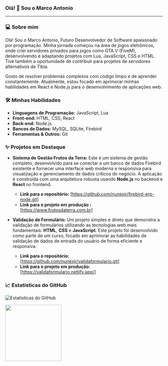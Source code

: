 ### Olá! 👋 Sou o Marco Antonio

---

### 💻 Sobre mim

Olá! Sou o Marco Antonio, Futuro Desenvolvedor de Software apaixonado por programação. Minha jornada começou na área de jogos eletrônicos, onde criei servidores privados para jogos como GTA V (FiveM), desenvolvendo e adaptando projetos com Lua, JavaScript, CSS e HTML. Tive também a oportunidade de contribuir para projetos de servidores alternativos de Tibia.

Gosto de resolver problemas complexos com código limpo e de aprender constantemente. Atualmente, estou focado em aprimorar minhas habilidades em React e Node.js para o desenvolvimento de aplicações web.

### 🛠️ Minhas Habilidades

* **Linguagens de Programação:** JavaScript, Lua
* **Front-end:** HTML, CSS, React
* **Back-end:** Node.js
* **Bancos de Dados:** MySQL, SQLite, Firebird
* **Ferramentas & Outros:** Git

### ✨ Projetos em Destaque

* **Sistema de Gestão Frutos da Terra:** Este é um sistema de gestão completo, desenvolvido para se conectar a um banco de dados Firebird existente e fornecer uma interface web moderna e responsiva para visualização e gerenciamento de dados críticos do negócio. A aplicação é construída com uma arquitetura robusta usando **Node.js** no backend e **React** no frontend.
    * **Link para o repositório:** [https://github.com/nunesjr/firebird-erp-node.git]
    * **Link para o projeto em produção :** [https://www.frutosdaterra.com.br]

* **Validação de Formulário:** Um projeto simples e direto que demonstra a validação de formulários utilizando as tecnologias web mais fundamentais: **HTML**, **CSS** e **JavaScript**. Este projeto foi desenvolvido como parte de um curso, focado em aprimorar as habilidades de validação de dados de entrada do usuário de forma eficiente e responsiva.
    * **Link para o repositório:** [https://github.com/nunesjr/validaformulario.git]
    * **Link para o projeto em produção:** [https://validaformulario.netlify.app/]


### 📈 Estatísticas do GitHub

![Estatísticas do GitHub](https://github-readme-stats.vercel.app/api?username=nunesjr&show_icons=true&theme=default)
<div>
<a href="https://github.com/nunesjr">
<img loading="lazy" height="180em" src="https://github-readme-stats.vercel.app/api/top-langs/?username=nunesjr&layout=compact&langs_count=7&theme=dracula"/>
</div>
